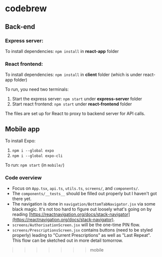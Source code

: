 # codebrew

## Back-end
### Express server:
To install dependencies:
`npm install`
in __react-app__ folder


### React frontend:
To install dependencies:
`npm install`
in __client__ folder (which is under react-app folder)

To run, you need two terminals:
1. Start the express server: `npm start` under __express-server__ folder
2. Start react frontend: `npm start` under __react-frontend__ folder

The files are set up for React to proxy to backend server for API calls.

## Mobile app
To install Expo:
1. `npm i --global expo`
2. `npm i --global expo-cli`
 
To run: `npm start` (in `mobile/`)

### Code overview
- Focus on `App.tsx`, `api.ts`, `utils.ts`, `screens/`, and `components/`.
- The `components/__tests__` should be filled out properly but I haven't got there yet.
- The navigation is done in `navigation/BottomTabNavigator.jsx` via some black magic.
It's not too hard to figure out loosely what's going on by reading [https://reactnavigation.org/docs/stack-navigator](https://reactnavigation.org/docs/stack-navigator).
- `screens/AuthorisationScreen.jsx` will be the one-time PIN flow.
- `screens/PrescriptionsScreen.jsx` contains buttons (need to be styled properly) leading to "Current Prescriptions" as
well as "Last Repeat". This flow can be sketched out in more detail tomorrow. 
>>>>>>> mobile
